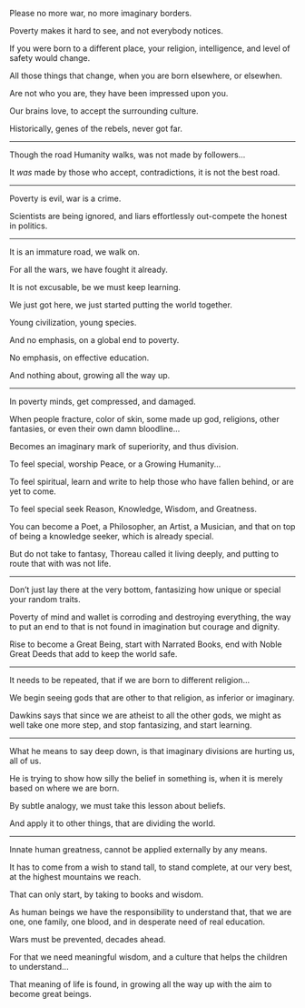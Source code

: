 Please no more war,
no more imaginary borders.

Poverty makes it hard to see,
and not everybody notices.

If you were born to a different place,
your religion, intelligence, and level of safety would change.

All those things that change,
when you are born elsewhere, or elsewhen.

Are not who you are,
they have been impressed upon you.

Our brains love,
to accept the surrounding culture.

Historically, genes of the rebels,
never got far.

---

Though the road Humanity walks,
was not made by followers...

It _was_ made by those who accept,
contradictions, it is not the best road.

---

Poverty is evil,
war is a crime.

Scientists are being ignored,
and liars effortlessly out-compete the honest in politics.

---

It is an immature road,
we walk on.

For all the wars,
we have fought it already.

It is not excusable,
be we must keep learning.

We just got here,
we just started putting the world together.

Young civilization,
young species.

And no emphasis,
on a global end to poverty.

No emphasis,
on effective education.

And nothing about,
growing all the way up.

---

In poverty minds,
get compressed, and damaged.

When people fracture, color of skin, some made up god,
religions, other fantasies, or even their own damn bloodline...

Becomes an imaginary mark of superiority,
and thus division.

To feel special, worship Peace,
or a Growing Humanity...

To feel spiritual,
learn and write to help those who have fallen behind, or are yet to come.

To feel special seek Reason, Knowledge,
Wisdom, and Greatness.

You can become a Poet, a Philosopher, an Artist, a Musician,
and that on top of being a knowledge seeker, which is already special.

But do not take to fantasy,
Thoreau called it living deeply, and putting to route that with was not life.

---

Don’t just lay there at the very bottom,
fantasizing how unique or special your random traits.

Poverty of mind and wallet is corroding and destroying everything,
the way to put an end to that is not found in imagination but courage and dignity.

Rise to become a Great Being,
start with Narrated Books, end with Noble Great Deeds that add to keep the world safe.

---

It needs to be repeated,
that if we are born to different religion...

We begin seeing gods that are other to that religion,
as inferior or imaginary.

Dawkins says that since we are atheist to all the other gods,
we might as well take one more step, and stop fantasizing, and start learning.

---

What he means to say deep down,
is that imaginary divisions are hurting us, all of us.

He is trying to show how silly the belief in something is,
when it is merely based on where we are born.

By subtle analogy,
we must take this lesson about beliefs.

And apply it to other things,
that are dividing the world.

---

Innate human greatness,
cannot be applied externally by any means.

It has to come from a wish to stand tall,
to stand complete, at our very best, at the highest mountains we reach.

That can only start,
by taking to books and wisdom.

As human beings we have the responsibility to understand that,
that we are one, one family, one blood, and in desperate need of real education.

Wars must be prevented,
decades ahead.

For that we need meaningful wisdom,
and a culture that helps the children to understand...

That meaning of life is found,
in growing all the way up with the aim to become great beings.

